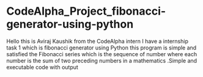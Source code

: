 # CodeAlpha_Project_fibonacci-generator-using-python
Hello this is Aviraj Kaushik from the CodeAlpha intern I have a internship task 1 which is fibonacci generator using Python this program is simple and satisfied the Fibonacci series which is the sequence of number where each number is the sum of two preceding numbers in a mathematics  .Simple and executable code with output
